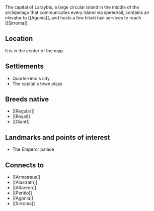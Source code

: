 The capital of Laraybis, a large circular island in the middle of the archipelago that communicates every island via speedrail, contains an elevator to [[Agonia]], and hosts a few hitaki taxi services to reach [[Sirroma]].
## Location
It is in the center of the map.
## Settlements
- Quarterrimo's city
- The capital's town plaza
## Breeds native
- [[Regular]]
- [[Royal]]
- [[Giant]]
## Landmarks and points of interest
- The Emperor palace
## Connects to
- [[Armatreus]]
- [[Alastrath]]
- [[Altareon]]
- [[Peritio]]
- [[Agonia]]
- [[Sirroma]]